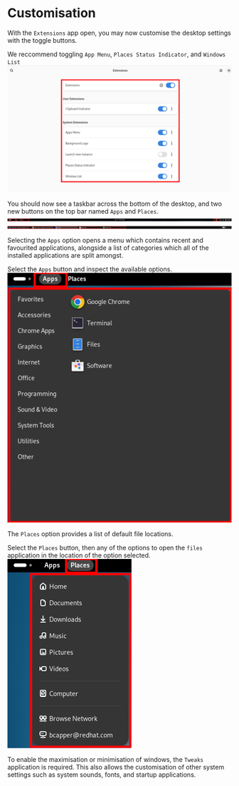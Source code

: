 # Customisation

With the `Extensions` app open, you may now customise the desktop settings with the toggle buttons. 

We reccommend toggling `App Menu`, `Places Status Indicator`, and `Windows List`
![Customise](img/8.png) 

You should now see a taskbar across the bottom of the desktop, and two new buttons on the top bar named `Apps` and `Places`.
![Top Bar](img/9.png) 
![Bottom Bar](img/10.png)

Selecting the `Apps` option opens a menu which contains recent and favourited applications, alongside a list of categories which all of the installed applications are split amongst.

Select the `Apps` button and inspect the available options.
![Apps](img/11.png) 

The `Places` option provides a list of default file locations.

Select the `Places` button, then any of the options to open the `files` application in the location of the option selected.
![Places](img/12.png) 

To enable the maximisation or minimisation of windows, the `Tweaks` application is required. This also allows the customisation of other system settings such as system sounds, fonts, and startup applications.
